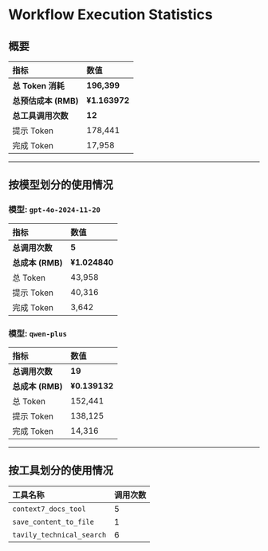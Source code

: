# Workflow Execution Statistics

## 概要

| 指标 | 数值 |
| :--- | :--- |
| **总 Token 消耗** | **196,399** |
| **总预估成本 (RMB)** | **¥1.163972** |
| **总工具调用次数** | **12** |
| 提示 Token | 178,441 |
| 完成 Token | 17,958 |

---

## 按模型划分的使用情况


### 模型: `gpt-4o-2024-11-20`

| 指标 | 数值 |
| :--- | :--- |
| **总调用次数** | **5** |
| **总成本 (RMB)** | **¥1.024840** |
| 总 Token | 43,958 |
| 提示 Token | 40,316 |
| 完成 Token | 3,642 |

### 模型: `qwen-plus`

| 指标 | 数值 |
| :--- | :--- |
| **总调用次数** | **19** |
| **总成本 (RMB)** | **¥0.139132** |
| 总 Token | 152,441 |
| 提示 Token | 138,125 |
| 完成 Token | 14,316 |

---

## 按工具划分的使用情况

| 工具名称 | 调用次数 |
| :--- | :--- |
| `context7_docs_tool` | 5 |
| `save_content_to_file` | 1 |
| `tavily_technical_search` | 6 |

